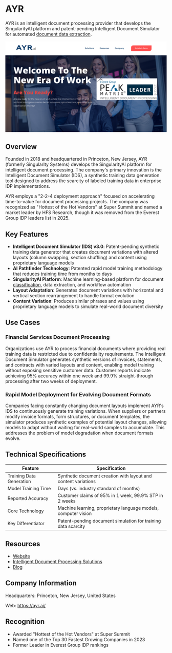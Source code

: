 # AYR

AYR is an intelligent document processing provider that develops the SingularityAI platform and patent-pending Intelligent Document Simulator for automated [document data extraction](../../capabilities/extraction/index.md).

![AYR](./assets/ayr.png)

## Overview

Founded in 2018 and headquartered in Princeton, New Jersey, AYR (formerly Singularity Systems) develops the SingularityAI platform for intelligent document processing. The company's primary innovation is the Intelligent Document Simulator (IDS), a synthetic training data generation tool designed to address the scarcity of labeled training data in enterprise IDP implementations.

AYR employs a "2-2-4 deployment approach" focused on accelerating time-to-value for document processing projects. The company was recognized as "Hottest of the Hot Vendors" at Super Summit and named a market leader by HFS Research, though it was removed from the Everest Group IDP leaders list in 2025.

## Key Features

- **Intelligent Document Simulator (IDS) v3.0**: Patent-pending synthetic training data generator that creates document variations with altered layouts (column swapping, section shuffling) and content using proprietary language models
- **AI Pathfinder Technology**: Patented rapid model training methodology that reduces training time from months to days
- **SingularityAI Platform**: Machine learning-based platform for document [classification](../../capabilities/document-understanding/index.md), data extraction, and workflow automation
- **Layout Adaptation**: Generates document variations with horizontal and vertical section rearrangement to handle format evolution
- **Content Variation**: Produces similar phrases and values using proprietary language models to simulate real-world document diversity

## Use Cases

### Financial Services Document Processing

Organizations use AYR to process financial documents where providing real training data is restricted due to confidentiality requirements. The Intelligent Document Simulator generates synthetic versions of invoices, statements, and contracts with varied layouts and content, enabling model training without exposing sensitive customer data. Customer reports indicate achieving 95% accuracy within one week and 99.9% straight-through processing after two weeks of deployment.

### Rapid Model Deployment for Evolving Document Formats

Companies facing constantly changing document layouts implement AYR's IDS to continuously generate training variations. When suppliers or partners modify invoice formats, form structures, or document templates, the simulator produces synthetic examples of potential layout changes, allowing models to adapt without waiting for real-world samples to accumulate. This addresses the problem of model degradation when document formats evolve.

## Technical Specifications

| Feature | Specification |
|---------|---------------|
| Training Data Generation | Synthetic document creation with layout and content variations |
| Model Training Time | Days (vs. industry standard of months) |
| Reported Accuracy | Customer claims of 95% in 1 week, 99.9% STP in 2 weeks |
| Core Technology | Machine learning, proprietary language models, computer vision |
| Key Differentiator | Patent-pending document simulation for training data scarcity |

## Resources

- [Website](https://ayr.ai)
- [Intelligent Document Processing Solutions](https://ayr.ai/intelligent-document-processing)
- [Blog](https://ayr.ai/blog)

## Company Information

Headquarters: Princeton, New Jersey, United States

Web: https://ayr.ai/

## Recognition

- Awarded "Hottest of the Hot Vendors" at Super Summit
- Named one of the Top 30 Fastest Growing Companies in 2023
- Former Leader in Everest Group IDP rankings
